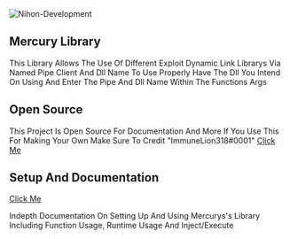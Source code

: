 <img src="https://komarev.com/ghpvc/?username=Nihon-Development&color=8E64D0" alt="Nihon-Development" />

## Mercury Library 

This Library Allows The Use Of Different Exploit Dynamic Link Librarys
Via Named Pipe Client And Dll Name To Use Properly Have The Dll You Intend On Using And Enter
The Pipe And Dll Name Within The Functions Args 

## Open Source

This Project Is Open Source For Documentation And More If You Use This
For Making Your Own Make Sure To Credit "ImmuneLion318#0001" 
[Click Me](https://github.com/Nihon-Development/Mercury-Library/blob/main/OpenSource.md)

## Setup And Documentation

[Click Me](https://github.com/Nihon-Development/Mercury-Library/blob/main/Setup.md) 

Indepth Documentation On Setting Up And Using Mercurys's Library
Including Function Usage, Runtime Usage And Inject/Execute
